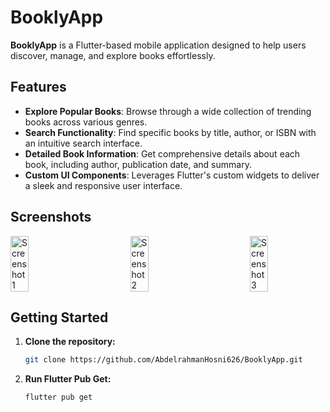 # BooklyApp

**BooklyApp** is a Flutter-based mobile application designed to help users discover, manage, and explore books effortlessly.

## Features

- **Explore Popular Books**: Browse through a wide collection of trending books across various genres.
- **Search Functionality**: Find specific books by title, author, or ISBN with an intuitive search interface.
- **Detailed Book Information**: Get comprehensive details about each book, including author, publication date, and summary.
- **Custom UI Components**: Leverages Flutter's custom widgets to deliver a sleek and responsive user interface.

## Screenshots

<div style="display: flex; justify-content: space-between;">
  <img src="https://github.com/user-attachments/assets/bcaf542c-436a-49b2-a50c-83159bbb299b" alt="Screenshot 1" style="width: 24%;"/>
  <img src="https://github.com/user-attachments/assets/fe0d5917-9d45-418b-9f17-1cd1f5c3f697" alt="Screenshot 2" style="width: 24%;"/>
  <img src="https://github.com/user-attachments/assets/2684d9ba-1bdf-4921-a2e5-c0886702d96d" alt="Screenshot 3" style="width: 24%;"/>
</div>


## Getting Started

1. **Clone the repository:**
   ```bash
   git clone https://github.com/AbdelrahmanHosni626/BooklyApp.git

2. **Run Flutter Pub Get:**
   ```bash
   flutter pub get
